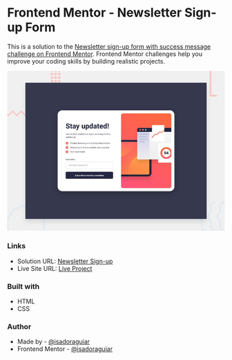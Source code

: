 # Frontend Mentor - Newsletter Sign-up Form

This is a solution to the [Newsletter sign-up form with success message challenge on Frontend Mentor](https://www.frontendmentor.io/challenges/newsletter-signup-form-with-success-message-3FC1AZbNrv). Frontend Mentor challenges help you improve your coding skills by building realistic projects.

![Design preview for the Recipe page coding challenge](./design/desktop-preview.jpg)

### Links

- Solution URL: [Newsletter Sign-up](https://github.com/isadoraguiar/frontend-mentor/tree/main/newsletter-signup)
- Live Site URL: [Live Project](https://isadoraguiar.github.io/frontend-mentor/newsletter-signup/)

### Built with

- HTML
- CSS

### Author

- Made by - [@isadoraguiar](https://github.com/isadoraguiar)
- Frontend Mentor - [@isadoraguiar](https://www.frontendmentor.io/profile/isadoraguiar)
